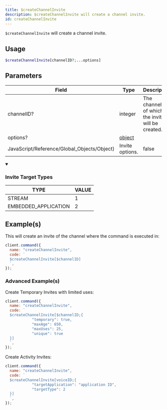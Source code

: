 ```yaml
---
title: $createChannelInvite
description: $createChannelInvite will create a channel invite.
id: createChannelInvite
---
```


`$createChannelInvite` will create a channel invite.

## Usage

```php
$createChannelInvite[channelID?;...options]
```

## Parameters

| Field                                       | Type                                                                                              | Description                                         | Required |
| ------------------------------------------- | ------------------------------------------------------------------------------------------------- | --------------------------------------------------- | :------: |
| channelID?                                  | integer                                                                                           | The channel ID of which the invite will be created. |  false   |
| options?                                    | [object](https://developer.mozilla.org/en-US/docs/Web/JavaScript/Reference/Global_Objects/Object) |
| JavaScript/Reference/Global_Objects/Object) | Invite options.                                                                                   | false                                               |

<details open>
  <summary><h3> Invite Target Types </h3></summary>

| TYPE                 | VALUE |
| -------------------- | ----- |
| STREAM               | 1     |
| EMBEDDED_APPLICATION | 2     |

</details>

## Example(s)

This will create an invite of the channel where the command is executed in:

```javascript
client.command({
  name: "createChannelInvite",
  code: `
  $createChannelInvite[$channelID]
  `,
});
```

### Advanced Example(s)

Create Temporary Invites with limited uses:

```javascript
client.command({
  name: "createChannelInvite",
  code: `
  $createChannelInvite[$channelID;{
            "temporary": true,
            "maxAge": 650,
            "maxUses": 25,
            "unique": true
  }]
  `,
});
```

Create Activity Invites:

```javascript
client.command({
  name: "createChannelInvite",
  code: `
  $createChannelInvite[voiceID;{
            "targetApplication": "application ID",
            "targetType": 2
  }]
  `,
});
```
